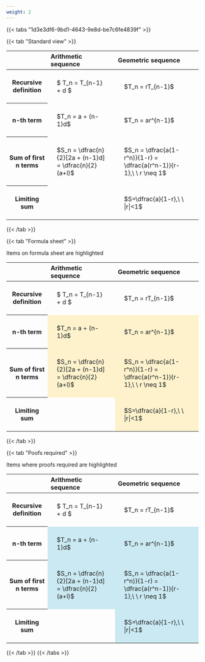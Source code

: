 ```yaml
---
weight: 2
---
```


{{< tabs "1d3e3df6-9bd1-4643-9e8d-be7c6fe4839f" >}}

{{< tab "Standard view" >}}

<style type="text/css">
#T_85711 th.col_heading {
  text-align: left;
  font-size: 1em;
}
#T_85711 td {
  text-align: left;
  font-size: 1em;
  padding: 1.5em;
}
</style>
<table id="T_85711">
  <thead>
    <tr>
      <th class="blank level0" >&nbsp;</th>
      <th id="T_85711_level0_col0" class="col_heading level0 col0" >Arithmetic sequence</th>
      <th id="T_85711_level0_col1" class="col_heading level0 col1" >Geometric sequence</th>
    </tr>
  </thead>
  <tbody>
    <tr>
      <th id="T_85711_level0_row0" class="row_heading level0 row0" >Recursive definition</th>
      <td id="T_85711_row0_col0" class="data row0 col0" >$ T_n = T_{n-1} + d $</td>
      <td id="T_85711_row0_col1" class="data row0 col1" >$T_n = rT_{n-1}$</td>
    </tr>
    <tr>
      <th id="T_85711_level0_row1" class="row_heading level0 row1" >n-th term</th>
      <td id="T_85711_row1_col0" class="data row1 col0" >$T_n = a + (n-1)d$</td>
      <td id="T_85711_row1_col1" class="data row1 col1" >$T_n = ar^{n-1}$</td>
    </tr>
    <tr>
      <th id="T_85711_level0_row2" class="row_heading level0 row2" >Sum of first n terms</th>
      <td id="T_85711_row2_col0" class="data row2 col0" >$S_n = \dfrac{n}{2}[2a + (n-1)d] = \dfrac{n}{2}(a+l)$</td>
      <td id="T_85711_row2_col1" class="data row2 col1" >$S_n = \dfrac{a(1-r^n)}{1-r} = \dfrac{a(r^n-1)}{r-1},\ \  r \neq 1$</td>
    </tr>
    <tr>
      <th id="T_85711_level0_row3" class="row_heading level0 row3" >Limiting sum</th>
      <td id="T_85711_row3_col0" class="data row3 col0" ></td>
      <td id="T_85711_row3_col1" class="data row3 col1" >$S=\dfrac{a}{1-r},\ \ |r|<1$</td>
    </tr>
  </tbody>
</table>
{{< /tab >}}

{{< tab "Formula sheet" >}}

Items on formula sheet are highlighted 
<br>
<style type="text/css">
#T_0d735 th.col_heading {
  text-align: left;
  font-size: 1em;
}
#T_0d735 td {
  text-align: left;
  font-size: 1em;
  padding: 1.5em;
}
#T_0d735_row0_col0, #T_0d735_row0_col1, #T_0d735_row3_col0 {
  background-color: rgba(0,0,0,0);
}
#T_0d735_row1_col0, #T_0d735_row1_col1, #T_0d735_row2_col0, #T_0d735_row2_col1, #T_0d735_row3_col1 {
  background-color: rgba(255,194,10, 0.2);
}
</style>
<table id="T_0d735">
  <thead>
    <tr>
      <th class="blank level0" >&nbsp;</th>
      <th id="T_0d735_level0_col0" class="col_heading level0 col0" >Arithmetic sequence</th>
      <th id="T_0d735_level0_col1" class="col_heading level0 col1" >Geometric sequence</th>
    </tr>
  </thead>
  <tbody>
    <tr>
      <th id="T_0d735_level0_row0" class="row_heading level0 row0" >Recursive definition</th>
      <td id="T_0d735_row0_col0" class="data row0 col0" >$ T_n = T_{n-1} + d $</td>
      <td id="T_0d735_row0_col1" class="data row0 col1" >$T_n = rT_{n-1}$</td>
    </tr>
    <tr>
      <th id="T_0d735_level0_row1" class="row_heading level0 row1" >n-th term</th>
      <td id="T_0d735_row1_col0" class="data row1 col0" >$T_n = a + (n-1)d$</td>
      <td id="T_0d735_row1_col1" class="data row1 col1" >$T_n = ar^{n-1}$</td>
    </tr>
    <tr>
      <th id="T_0d735_level0_row2" class="row_heading level0 row2" >Sum of first n terms</th>
      <td id="T_0d735_row2_col0" class="data row2 col0" >$S_n = \dfrac{n}{2}[2a + (n-1)d] = \dfrac{n}{2}(a+l)$</td>
      <td id="T_0d735_row2_col1" class="data row2 col1" >$S_n = \dfrac{a(1-r^n)}{1-r} = \dfrac{a(r^n-1)}{r-1},\ \  r \neq 1$</td>
    </tr>
    <tr>
      <th id="T_0d735_level0_row3" class="row_heading level0 row3" >Limiting sum</th>
      <td id="T_0d735_row3_col0" class="data row3 col0" ></td>
      <td id="T_0d735_row3_col1" class="data row3 col1" >$S=\dfrac{a}{1-r},\ \ |r|<1$</td>
    </tr>
  </tbody>
</table>
{{< /tab >}}

{{< tab "Poofs required" >}}

Items where proofs required are highlighted 
<br>
<style type="text/css">
#T_02d24 th.col_heading {
  text-align: left;
  font-size: 1em;
}
#T_02d24 td {
  text-align: left;
  font-size: 1em;
  padding: 1.5em;
}
#T_02d24_row0_col0, #T_02d24_row0_col1, #T_02d24_row3_col0 {
  background-color: rgba(0,0,0,0);
}
#T_02d24_row1_col0, #T_02d24_row1_col1, #T_02d24_row2_col0, #T_02d24_row2_col1, #T_02d24_row3_col1 {
  background-color: rgba(0,150,200, 0.2);
}
</style>
<table id="T_02d24">
  <thead>
    <tr>
      <th class="blank level0" >&nbsp;</th>
      <th id="T_02d24_level0_col0" class="col_heading level0 col0" >Arithmetic sequence</th>
      <th id="T_02d24_level0_col1" class="col_heading level0 col1" >Geometric sequence</th>
    </tr>
  </thead>
  <tbody>
    <tr>
      <th id="T_02d24_level0_row0" class="row_heading level0 row0" >Recursive definition</th>
      <td id="T_02d24_row0_col0" class="data row0 col0" >$ T_n = T_{n-1} + d $</td>
      <td id="T_02d24_row0_col1" class="data row0 col1" >$T_n = rT_{n-1}$</td>
    </tr>
    <tr>
      <th id="T_02d24_level0_row1" class="row_heading level0 row1" >n-th term</th>
      <td id="T_02d24_row1_col0" class="data row1 col0" >$T_n = a + (n-1)d$</td>
      <td id="T_02d24_row1_col1" class="data row1 col1" >$T_n = ar^{n-1}$</td>
    </tr>
    <tr>
      <th id="T_02d24_level0_row2" class="row_heading level0 row2" >Sum of first n terms</th>
      <td id="T_02d24_row2_col0" class="data row2 col0" >$S_n = \dfrac{n}{2}[2a + (n-1)d] = \dfrac{n}{2}(a+l)$</td>
      <td id="T_02d24_row2_col1" class="data row2 col1" >$S_n = \dfrac{a(1-r^n)}{1-r} = \dfrac{a(r^n-1)}{r-1},\ \  r \neq 1$</td>
    </tr>
    <tr>
      <th id="T_02d24_level0_row3" class="row_heading level0 row3" >Limiting sum</th>
      <td id="T_02d24_row3_col0" class="data row3 col0" ></td>
      <td id="T_02d24_row3_col1" class="data row3 col1" >$S=\dfrac{a}{1-r},\ \ |r|<1$</td>
    </tr>
  </tbody>
</table>
{{< /tab >}}
{{< /tabs >}}